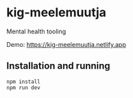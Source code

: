 # kig-meelemuutja

Mental health tooling

Demo: https://kig-meelemuutja.netlify.app

## Installation and running

```
npm install
npm run dev
```
